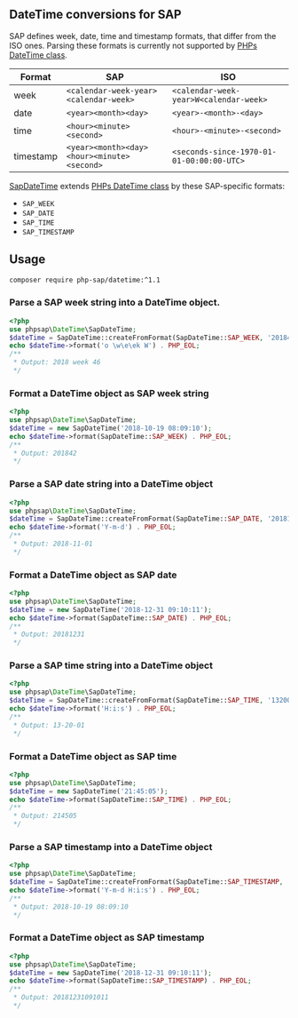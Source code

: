 ## DateTime conversions for SAP

SAP defines week, date, time and timestamp formats, that differ from the ISO
 ones. Parsing these formats is currently not supported by
 [PHPs DateTime class][phpdatetime].

Format    | SAP                                        | ISO
--------- | ------------------------------------------ | -----------------------------------------
week      | `<calendar-week-year><calendar-week>`      | `<calendar-week-year>W<calendar-week>`
date      | `<year><month><day>`                       | `<year>-<month>-<day>`
time      | `<hour><minute><second>`                   | `<hour>-<minute>-<second>`
timestamp | `<year><month><day><hour><minute><second>` | `<seconds-since-1970-01-01-00:00:00-UTC>`

[SapDateTime][sapdatetime] extends [PHPs DateTime class][phpdatetime] by these
 SAP-specific formats:

* `SAP_WEEK`
* `SAP_DATE`
* `SAP_TIME`
* `SAP_TIMESTAMP`

## Usage

```sh
composer require php-sap/datetime:^1.1
```

### Parse a SAP week string into a DateTime object. 

```php
<?php
use phpsap\DateTime\SapDateTime;
$dateTime = SapDateTime::createFromFormat(SapDateTime::SAP_WEEK, '201846');
echo $dateTime->format('o \w\e\ek W') . PHP_EOL;
/**
 * Output: 2018 week 46
 */
```

### Format a DateTime object as SAP week string

```php
<?php
use phpsap\DateTime\SapDateTime;
$dateTime = new SapDateTime('2018-10-19 08:09:10');
echo $dateTime->format(SapDateTime::SAP_WEEK) . PHP_EOL;
/**
 * Output: 201842
 */
```

### Parse a SAP date string into a DateTime object

```php
<?php
use phpsap\DateTime\SapDateTime;
$dateTime = SapDateTime::createFromFormat(SapDateTime::SAP_DATE, '20181101');
echo $dateTime->format('Y-m-d') . PHP_EOL;
/**
 * Output: 2018-11-01
 */
```

### Format a DateTime object as SAP date

```php
<?php
use phpsap\DateTime\SapDateTime;
$dateTime = new SapDateTime('2018-12-31 09:10:11');
echo $dateTime->format(SapDateTime::SAP_DATE) . PHP_EOL;
/**
 * Output: 20181231
 */
```

### Parse a SAP time string into a DateTime object

```php
<?php
use phpsap\DateTime\SapDateTime;
$dateTime = SapDateTime::createFromFormat(SapDateTime::SAP_TIME, '132001');
echo $dateTime->format('H:i:s') . PHP_EOL;
/**
 * Output: 13-20-01
 */
```

### Format a DateTime object as SAP time

```php
<?php
use phpsap\DateTime\SapDateTime;
$dateTime = new SapDateTime('21:45:05');
echo $dateTime->format(SapDateTime::SAP_TIME) . PHP_EOL;
/**
 * Output: 214505
 */
```

### Parse a SAP timestamp into a DateTime object

```php
<?php
use phpsap\DateTime\SapDateTime;
$dateTime = SapDateTime::createFromFormat(SapDateTime::SAP_TIMESTAMP, '20181019080910');
echo $dateTime->format('Y-m-d H:i:s') . PHP_EOL;
/**
 * Output: 2018-10-19 08:09:10
 */
```

### Format a DateTime object as SAP timestamp

```php
<?php
use phpsap\DateTime\SapDateTime;
$dateTime = new SapDateTime('2018-12-31 09:10:11');
echo $dateTime->format(SapDateTime::SAP_TIMESTAMP) . PHP_EOL;
/**
 * Output: 20181231091011
 */
```

[phpdatetime]: http://php.net/manual/en/class.datetime.php "PHP: DateTime - Manual"
[sapdatetime]: https://github.com/php-sap/datetime "PHP/SAP DateTime repository on GitHub"
